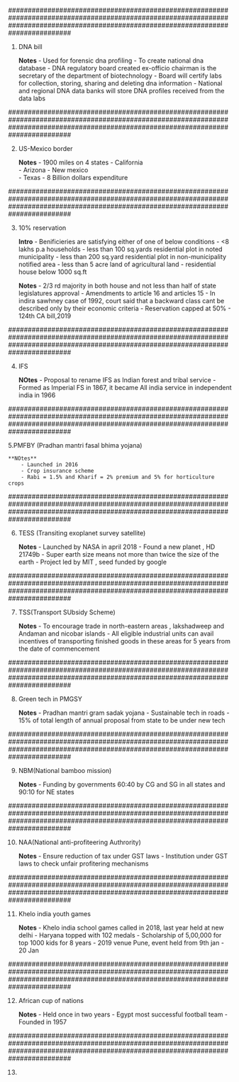 ########################################################################################################################################################################################

1. DNA bill
	
	**Notes**
		- Used for forensic dna profiling
		- To create national dna database
		- DNA regulatory board created ex-officio chairman is the secretary of the department of biotechnology
		- Board will certify labs for collection, storing, sharing and deleting dna information
		- National and regional DNA data banks will store DNA profiles received from the data labs
		

########################################################################################################################################################################################

2. US-Mexico border
		
	**Notes**
		- 1900 miles on 4 states
			- California			
			- Arizona
			- New mexico	
			- Texas
		- 8 Billion dollars expenditure
		

########################################################################################################################################################################################

3. 10% reservation 
		
	**Intro**
		- Benificieries are satisfying either of one of below conditions
			- <8 lakhs p.a households
			- less than 100 sq.yards residential plot in noted municipality
			- less than 200 sq.yard residential plot in non-municipality notified area
			- less than 5 acre land of agricultural land
			- residential house below 1000 sq.ft

	**Notes**
		- 2/3 rd majority in both house and not less than half of state legislatures approval
		- Amendments to article 16 and articles 15
		- In indira sawhney case of 1992, court said that a backward class cant be described only by their economic criteria
		- Reservation capped at 50%	
		- 124th CA bill,2019

########################################################################################################################################################################################

4. IFS
	
	**NOtes**
		- Proposal to rename IFS as Indian forest and tribal service
		- Formed as Imperial FS in 1867, it became All india service in independent india in 1966

########################################################################################################################################################################################

5.PMFBY (Pradhan mantri fasal bhima yojana)
	
	**NOtes**
		- Launched in 2016
		- Crop insurance scheme
		- Rabi = 1.5% and Kharif = 2% premium and 5% for horticulture crops

########################################################################################################################################################################################

6. TESS (Transiting exoplanet survey satellite)
	
	**Notes**
		- Launched by NASA in april 2018
		- Found a new planet , HD 21749b
		- Super earth size means not more than twice the size of the earth
		- Project led by MIT , seed funded by google

########################################################################################################################################################################################

7. TSS(Transport SUbsidy Scheme)

	**Notes**
		- To encourage trade in north-eastern areas , lakshadweep and Andaman and nicobar islands
		- All eligible industrial units can avail incentives of transporting finished goods in these areas for 5 years from the date of commencement
		

########################################################################################################################################################################################

8. Green tech in PMGSY 

	**Notes**
		- Pradhan mantri gram sadak yojana
		- Sustainable tech in roads 
		- 15% of total length of annual proposal from state to be under new tech

########################################################################################################################################################################################

9. NBM(National bamboo mission)
		
	**Notes**
		- Funding by governments 60:40 by CG and SG in all states and 90:10 for NE states 

########################################################################################################################################################################################

10. NAA(National anti-profiteering Authrority)

	**Notes**
		- Ensure reduction of tax under GST laws
		- Institution under GST laws to check unfair profitering mechanisms

########################################################################################################################################################################################

11. Khelo india youth games

	**Notes**
		- Khelo india school games called in 2018, last year held at new delhi
		- Haryana topped with 102 medals
		- Scholarship of 5,00,000 for top 1000 kids for 8 years
		- 2019 venue Pune, event held from 9th jan - 20 Jan

########################################################################################################################################################################################

12. African cup of nations

	**Notes**
		- Held once in two years
		- Egypt most successful football team
		- Founded in 1957

########################################################################################################################################################################################

13.  
